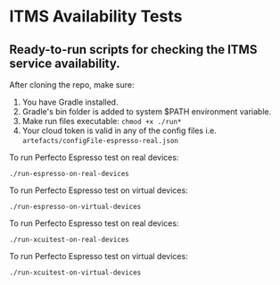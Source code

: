 # ITMS Availability Tests
## Ready-to-run scripts for checking the ITMS service availability.

After cloning the repo, make sure:
1. You have Gradle installed.
2. Gradle's bin folder is added to system $PATH environment variable.
3. Make run files executable:
```chmod +x ./run*```
2. Your cloud token is valid in any of the config files i.e. ```artefacts/configFile-espresso-real.json```

To run Perfecto Espresso test on real devices:

```./run-espresso-on-real-devices```

To run Perfecto Espresso test on virtual devices:

```./run-espresso-on-virtual-devices```

To run Perfecto Espresso test on real devices:

```./run-xcuitest-on-real-devices```

To run Perfecto Espresso test on virtual devices:

```./run-xcuitest-on-virtual-devices```
